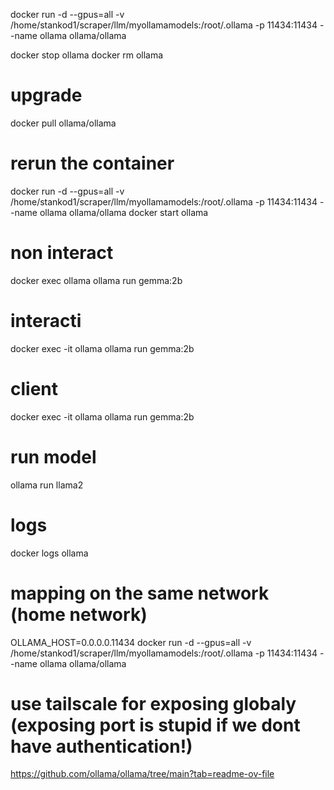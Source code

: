 docker run -d --gpus=all -v /home/stankod1/scraper/llm/myollamamodels:/root/.ollama -p 11434:11434 --name ollama ollama/ollama

docker stop ollama
docker rm ollama

# upgrade
docker pull ollama/ollama
# rerun the container
docker run -d --gpus=all -v /home/stankod1/scraper/llm/myollamamodels:/root/.ollama -p 11434:11434 --name ollama ollama/ollama
docker start ollama
# non interact
docker exec ollama ollama run gemma:2b
# interacti
docker exec -it ollama ollama run gemma:2b

# client
docker exec -it ollama ollama run gemma:2b
# run model
ollama run llama2

# logs
docker logs ollama

# mapping on the same network (home network)
OLLAMA_HOST=0.0.0.0.11434 docker run -d --gpus=all -v /home/stankod1/scraper/llm/myollamamodels:/root/.ollama -p 11434:11434 --name ollama ollama/ollama

# use tailscale for exposing globaly (exposing port is stupid if we dont have authentication!)

https://github.com/ollama/ollama/tree/main?tab=readme-ov-file